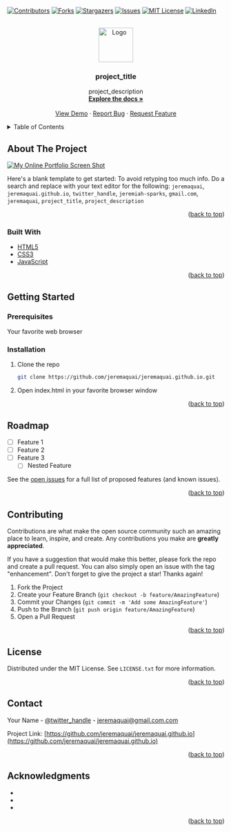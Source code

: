 <div id="top"></div>
<!--
*** Thanks for checking out the Best-README-Template. If you have a suggestion
*** that would make this better, please fork the repo and create a pull request
*** or simply open an issue with the tag "enhancement".
*** Don't forget to give the project a star!
*** Thanks again! Now go create something AMAZING! :D
-->



<!-- PROJECT SHIELDS -->
<!--
*** I'm using markdown "reference style" links for readability.
*** Reference links are enclosed in brackets [ ] instead of parentheses ( ).
*** See the bottom of this document for the declaration of the reference variables
*** for contributors-url, forks-url, etc. This is an optional, concise syntax you may use.
*** https://www.markdownguide.org/basic-syntax/#reference-style-links
-->
[![Contributors][contributors-shield]][contributors-url]
[![Forks][forks-shield]][forks-url]
[![Stargazers][stars-shield]][stars-url]
[![Issues][issues-shield]][issues-url]
[![MIT License][license-shield]][license-url]
[![LinkedIn][linkedin-shield]][linkedin-url]



<!-- PROJECT LOGO -->
<br />
<div align="center">
  <a href="https://github.com/jeremaquai/jeremaquai.github.io">
    <img src="images/logo.png" alt="Logo" width="80" height="80">
  </a>

<h3 align="center">project_title</h3>

  <p align="center">
    project_description
    <br />
    <a href="https://github.com/jeremaquai/jeremaquai.github.io"><strong>Explore the docs »</strong></a>
    <br />
    <br />
    <a href="https://github.com/jeremaquai/jeremaquai.github.io">View Demo</a>
    ·
    <a href="https://github.com/jeremaquai/jeremaquai.github.io/issues">Report Bug</a>
    ·
    <a href="https://github.com/jeremaquai/jeremaquai.github.io/issues">Request Feature</a>
  </p>
</div>



<!-- TABLE OF CONTENTS -->
<details>
  <summary>Table of Contents</summary>
  <ol>
    <li>
      <a href="#about-the-project">About The Project</a>
      <ul>
        <li><a href="#built-with">Built With</a></li>
      </ul>
    </li>
    <li>
      <a href="#getting-started">Getting Started</a>
      <ul>
        <li><a href="#prerequisites">Prerequisites</a></li>
        <li><a href="#installation">Installation</a></li>
      </ul>
    </li>
    <li><a href="#roadmap">Roadmap</a></li>
    <li><a href="#contributing">Contributing</a></li>
    <li><a href="#license">License</a></li>
    <li><a href="#contact">Contact</a></li>
    <li><a href="#acknowledgments">Acknowledgments</a></li>
  </ol>
</details>



<!-- ABOUT THE PROJECT -->
## About The Project

[![My Online Portfolio Screen Shot][product-screenshot]](https://example.com)

Here's a blank template to get started: To avoid retyping too much info. Do a search and replace with your text editor for the following: `jeremaquai`, `jeremaquai.github.io`, `twitter_handle`, `jeremiah-sparks`, `gmail.com`, `jeremaquai`, `project_title`, `project_description`

<p align="right">(<a href="#top">back to top</a>)</p>



### Built With

* [HTML5](https://en.wikipedia.org/wiki/HTML5)
* [CSS3](https://en.wikipedia.org/wiki/CSS)
* [JavaScript](https://www.javascript.com/)


<p align="right">(<a href="#top">back to top</a>)</p>



<!-- GETTING STARTED -->
## Getting Started



### Prerequisites

Your favorite web browser

### Installation

1. Clone the repo
   ```sh
   git clone https://github.com/jeremaquai/jeremaquai.github.io.git
   ```
2. Open index.html in your favorite browser window


<p align="right">(<a href="#top">back to top</a>)</p>







<!-- ROADMAP -->
## Roadmap

- [ ] Feature 1
- [ ] Feature 2
- [ ] Feature 3
    - [ ] Nested Feature

See the [open issues](https://github.com/jeremaquai/jeremaquai.github.io/issues) for a full list of proposed features (and known issues).

<p align="right">(<a href="#top">back to top</a>)</p>



<!-- CONTRIBUTING -->
## Contributing

Contributions are what make the open source community such an amazing place to learn, inspire, and create. Any contributions you make are **greatly appreciated**.

If you have a suggestion that would make this better, please fork the repo and create a pull request. You can also simply open an issue with the tag "enhancement".
Don't forget to give the project a star! Thanks again!

1. Fork the Project
2. Create your Feature Branch (`git checkout -b feature/AmazingFeature`)
3. Commit your Changes (`git commit -m 'Add some AmazingFeature'`)
4. Push to the Branch (`git push origin feature/AmazingFeature`)
5. Open a Pull Request

<p align="right">(<a href="#top">back to top</a>)</p>



<!-- LICENSE -->
## License

Distributed under the MIT License. See `LICENSE.txt` for more information.

<p align="right">(<a href="#top">back to top</a>)</p>



<!-- CONTACT -->
## Contact

Your Name - [@twitter_handle](https://twitter.com/twitter_handle) - jeremaquai@gmail.com.com

Project Link: [https://github.com/jeremaquai/jeremaquai.github.io](https://github.com/jeremaquai/jeremaquai.github.io)

<p align="right">(<a href="#top">back to top</a>)</p>



<!-- ACKNOWLEDGMENTS -->
## Acknowledgments

* []()
* []()
* []()

<p align="right">(<a href="#top">back to top</a>)</p>



<!-- MARKDOWN LINKS & IMAGES -->
<!-- https://www.markdownguide.org/basic-syntax/#reference-style-links -->
[contributors-shield]: https://img.shields.io/github/contributors/jeremaquai/jeremaquai.github.io.svg?style=for-the-badge
[contributors-url]: https://github.com/jeremaquai/jeremaquai.github.io/graphs/contributors
[forks-shield]: https://img.shields.io/github/forks/jeremaquai/jeremaquai.github.io.svg?style=for-the-badge
[forks-url]: https://github.com/jeremaquai/jeremaquai.github.io/network/members
[stars-shield]: https://img.shields.io/github/stars/jeremaquai/jeremaquai.github.io.svg?style=for-the-badge
[stars-url]: https://github.com/jeremaquai/jeremaquai.github.io/stargazers
[issues-shield]: https://img.shields.io/github/issues/jeremaquai/jeremaquai.github.io.svg?style=for-the-badge
[issues-url]: https://github.com/jeremaquai/jeremaquai.github.io/issues
[license-shield]: https://img.shields.io/github/license/jeremaquai/jeremaquai.github.io.svg?style=for-the-badge
[license-url]: https://github.com/jeremaquai/jeremaquai.github.io/blob/master/LICENSE.txt
[linkedin-shield]: https://img.shields.io/badge/-LinkedIn-black.svg?style=for-the-badge&logo=linkedin&colorB=555
[linkedin-url]: https://linkedin.com/in/jeremiah-sparks
[product-screenshot]: images/screenshot.png
